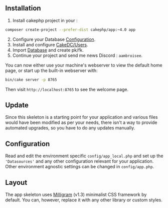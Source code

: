 ## Installation

1. Install cakephp project in your :
```bash
composer create-project --prefer-dist cakephp/app:~4.0 app
```
2. Configure your Database [Configuration](#Configuration).
3. Install and configure [CakeDC/Users](https://github.com/CakeDC/users/blob/11.next-cake4/Docs/Documentation/Installation.md).
4. Import [Database](./ap-gsb.sql) and create pk/fk.
5. Continue your project and send me news Discord : `aambroisee`.

You can now either use your machine's webserver to view the default home page, or start
up the built-in webserver with:

```bash
bin/cake server -p 8765
```

Then visit `http://localhost:8765` to see the welcome page.

## Update

Since this skeleton is a starting point for your application and various files
would have been modified as per your needs, there isn't a way to provide
automated upgrades, so you have to do any updates manually.

## Configuration

Read and edit the environment specific `config/app_local.php` and set up the
`'Datasources'` and any other configuration relevant for your application.
Other environment agnostic settings can be changed in `config/app.php`.

## Layout

The app skeleton uses [Milligram](https://milligram.io/) (v1.3) minimalist CSS
framework by default. You can, however, replace it with any other library or
custom styles.
